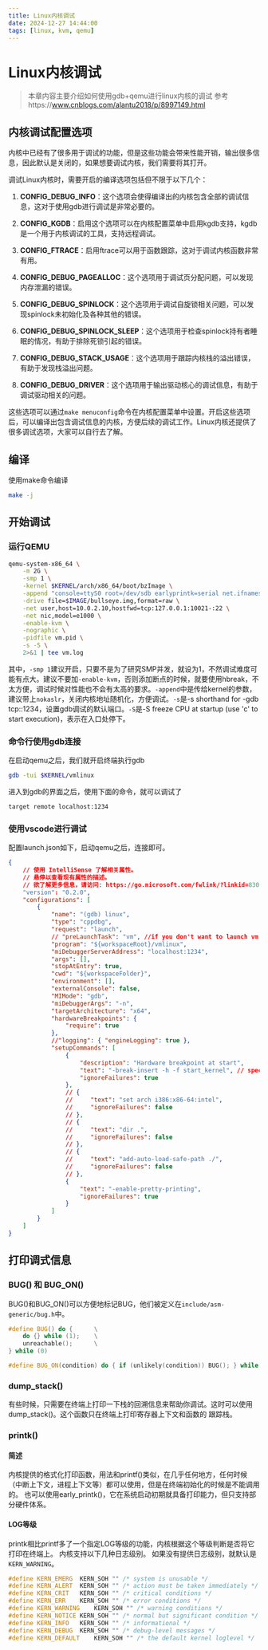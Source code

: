 ```yaml
---
title: Linux内核调试
date: 2024-12-27 14:44:00
tags: [linux, kvm, qemu]
---
```


# Linux内核调试

> 本章内容主要介绍如何使用gdb+qemu进行linux内核的调试
> 参考https://www.cnblogs.com/alantu2018/p/8997149.html

## 内核调试配置选项

内核中已经有了很多用于调试的功能，但是这些功能会带来性能开销，输出很多信息，因此默认是关闭的，如果想要调试内核，我们需要将其打开。

调试Linux内核时，需要开启的编译选项包括但不限于以下几个：

1. **CONFIG_DEBUG_INFO**：这个选项会使得编译出的内核包含全部的调试信息，这对于使用gdb进行调试是非常必要的。

2. **CONFIG_KGDB**：启用这个选项可以在内核配置菜单中启用kgdb支持，kgdb是一个用于内核调试的工具，支持远程调试。

3. **CONFIG_FTRACE**：启用ftrace可以用于函数跟踪，这对于调试内核函数非常有用。

4. **CONFIG_DEBUG_PAGEALLOC**：这个选项用于调试页分配问题，可以发现内存泄漏的错误。

5. **CONFIG_DEBUG_SPINLOCK**：这个选项用于调试自旋锁相关问题，可以发现spinlock未初始化及各种其他的错误。

6. **CONFIG_DEBUG_SPINLOCK_SLEEP**：这个选项用于检查spinlock持有者睡眠的情况，有助于排除死锁引起的错误。

7.  **CONFIG_DEBUG_STACK_USAGE**：这个选项用于跟踪内核栈的溢出错误，有助于发现栈溢出问题。

9.  **CONFIG_DEBUG_DRIVER**：这个选项用于输出驱动核心的调试信息，有助于调试驱动相关的问题。

这些选项可以通过`make menuconfig`命令在内核配置菜单中设置。开启这些选项后，可以编译出包含调试信息的内核，方便后续的调试工作。Linux内核还提供了很多调试选项，大家可以自行去了解。

## 编译

使用make命令编译

```bash
make -j
```


## 开始调试

### 运行QEMU

```bash
qemu-system-x86_64 \
	-m 2G \
	-smp 1 \
	-kernel $KERNEL/arch/x86_64/boot/bzImage \
	-append "console=ttyS0 root=/dev/sdb earlyprintk=serial net.ifnames=0 nokaslr" \
	-drive file=$IMAGE/bullseye.img,format=raw \
	-net user,host=10.0.2.10,hostfwd=tcp:127.0.0.1:10021-:22 \
	-net nic,model=e1000 \
	-enable-kvm \
	-nographic \
	-pidfile vm.pid \
	-s -S \
	2>&1 | tee vm.log
```

其中，`-smp 1`建议开启，只要不是为了研究SMP并发，就设为1，不然调试难度可能有点大。建议不要加`-enable-kvm`，否则添加断点的时候，就要使用hbreak，不太方便，调试时候对性能也不会有太高的要求。`-append`中是传给kernel的参数，建议带上`nokaslr`，关闭内核地址随机化，方便调试。`-s`是-s shorthand for -gdb tcp::1234，设置gdb调试的默认端口。`-S`是-S freeze CPU at startup (use 'c' to start execution)，表示在入口处停下。


### 命令行使用gdb连接

在启动qemu之后，我们就开启终端执行gdb

```bash
gdb -tui $KERNEL/vmlinux
```

进入到gdb的界面之后，使用下面的命令，就可以调试了

```bash
target remote localhost:1234
```

### 使用vscode进行调试

配置launch.json如下，启动qemu之后，连接即可。

```json
{
    // 使用 IntelliSense 了解相关属性。 
    // 悬停以查看现有属性的描述。
    // 欲了解更多信息，请访问: https://go.microsoft.com/fwlink/?linkid=830387
    "version": "0.2.0",
    "configurations": [
        {
            "name": "(gdb) linux",
            "type": "cppdbg",
            "request": "launch",
            // "preLaunchTask": "vm", //if you don't want to launch vm via vscode, common this line!
            "program": "${workspaceRoot}/vmlinux",
            "miDebuggerServerAddress": "localhost:1234",
            "args": [],
            "stopAtEntry": true,
            "cwd": "${workspaceFolder}",
            "environment": [],
            "externalConsole": false,
            "MIMode": "gdb",
            "miDebuggerArgs": "-n",
            "targetArchitecture": "x64",
            "hardwareBreakpoints": {
                "require": true
            },
            //"logging": { "engineLogging": true },
            "setupCommands": [
                {
                    "description": "Hardware breakpoint at start",
                    "text": "-break-insert -h -f start_kernel", // specify your entry point label, mine was 'start_kernel'
                    "ignoreFailures": true
                },
                // {
                //     "text": "set arch i386:x86-64:intel",
                //     "ignoreFailures": false
                // },
                // {
                //     "text": "dir .",
                //     "ignoreFailures": false
                // },
                // {
                //     "text": "add-auto-load-safe-path ./",
                //     "ignoreFailures": false
                // },
                {
                    "text": "-enable-pretty-printing",
                    "ignoreFailures": true
                }
            ]
        }
    ]
}
```

## 打印调式信息

### BUG() 和 BUG_ON()

BUG()和BUG_ON()可以方便地标记BUG，他们被定义在`include/asm-generic/bug.h`中。

```cpp
#define BUG() do {		\
	do {} while (1);	\
	unreachable();		\
} while (0)

#define BUG_ON(condition) do { if (unlikely(condition)) BUG(); } while (0)
```

### dump_stack()

有些时候，只需要在终端上打印一下栈的回溯信息来帮助你调试。这时可以使用dump_stack()。这个函数只在终端上打印寄存器上下文和函数的
跟踪栈。

### printk()

#### 简述

内核提供的格式化打印函数，用法和printf()类似，在几乎任何地方，任何时候（中断上下文，进程上下文等）都可以使用，但是在终端初始化的时候是不能调用的。
也可以使用early_printk()，它在系统启动初期就具备打印能力，但只支持部分硬件体系。

#### LOG等级

printk相比printf多了一个指定LOG等级的功能，内核根据这个等级判断是否将它打印在终端上。
内核支持以下几种日志级别。
如果没有提供日志级别，就默认是`KERN_WARNING`。

```cpp
#define KERN_EMERG	KERN_SOH ""	/* system is unusable */
#define KERN_ALERT	KERN_SOH ""	/* action must be taken immediately */
#define KERN_CRIT	KERN_SOH ""	/* critical conditions */
#define KERN_ERR	KERN_SOH ""	/* error conditions */
#define KERN_WARNING	KERN_SOH ""	/* warning conditions */
#define KERN_NOTICE	KERN_SOH ""	/* normal but significant condition */
#define KERN_INFO	KERN_SOH ""	/* informational */
#define KERN_DEBUG	KERN_SOH ""	/* debug-level messages */
#define KERN_DEFAULT	KERN_SOH ""	/* the default kernel loglevel */
```

